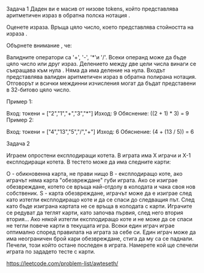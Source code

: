 Задача 1
Даден ви е масив от низове tokens, който представлява аритметичен израз в обратна полска нотация .

Оценете израза. Връща цяло число, което представлява стойността на израза .

Обърнете внимание , че:

Валидните оператори са '+', '-', '*'и '/'.
Всеки операнд може да бъде цяло число или друг израз.
Делението между две цели числа винаги се съкращава към нула .
Няма да има деление на нула.
Входът представлява валиден аритметичен израз в обратна полирана нотация.
Отговорът и всички междинни изчисления могат да бъдат представени в 32-битово цяло число.
 

Пример 1:

Вход: токени = ["2","1","+","3","*"]
 Изход: 9
 Обяснение: ((2 + 1) * 3) = 9
Пример 2:

Вход: токени = ["4","13","5","/","+"]
 Изход: 6
 Обяснение: (4 + (13 / 5)) = 6


Задача 2

Играем опростени експлодиращи котета. В играта има X играчи и X-1 експлодиращи котета. В тестето може да има следните карти:

O - обикновенна карта, не прави нищо
B - експлодиращо коте, ако играчът няма карта "обезвреждане" губи играта. Ако се изиграе обезвреждане, котето се връща най-отдолу в колодата и чака своя нов собственик.
S - карта обезвреждане, играчът може да е изиграе след като изтегли експлодиращо коте и да се спаси до следващия път. След като бъде изиграна картата не се връща в колодата с карти.
Играчите се редуват да теглят карти, като започва първия, след него втория втория... Ако някой изтегли експлодиращо коте и не може да се спаси не тегли повече карти в текущата игра.
Всеки един играч играе оптимално според правилата на играта за себе си.
Един играч може да има неограничен брой кари обезвреждане, стига да му са се паднали. Печели, този който остане последен в играта. Намерете кой ще спечели играта по зададето тесте с карти.


https://leetcode.com/problem-list/awteseth/
